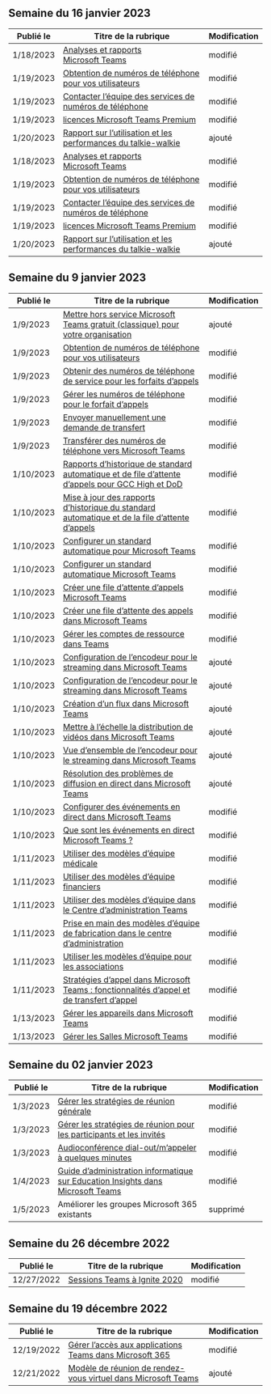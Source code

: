 <!-- This file is generated automatically each week. Changes made to this file will be overwritten.-->




## <a name="week-of-january-16-2023"></a>Semaine du 16 janvier 2023


| Publié le |Titre de la rubrique | Modification |
|------|------------|--------|
| 1/18/2023 | [Analyses et rapports Microsoft Teams](/MicrosoftTeams/teams-analytics-and-reports/teams-reporting-reference) | modifié |
| 1/19/2023 | [Obtention de numéros de téléphone pour vos utilisateurs](/MicrosoftTeams/getting-phone-numbers-for-your-users) | modifié |
| 1/19/2023 | [Contacter l’équipe des services de numéros de téléphone](/MicrosoftTeams/manage-phone-numbers-for-your-organization/contact-tns-service-desk) | modifié |
| 1/19/2023 | [licences Microsoft Teams Premium](/MicrosoftTeams/teams-add-on-licensing/licensing-enhance-teams) | modifié |
| 1/20/2023 | [Rapport sur l’utilisation et les performances du talkie-walkie](/MicrosoftTeams/teams-analytics-and-reports/walkie-talkie-usage-report) | ajouté |
| 1/18/2023 | [Analyses et rapports Microsoft Teams](/MicrosoftTeams/teams-analytics-and-reports/teams-reporting-reference) | modifié |
| 1/19/2023 | [Obtention de numéros de téléphone pour vos utilisateurs](/MicrosoftTeams/getting-phone-numbers-for-your-users) | modifié |
| 1/19/2023 | [Contacter l’équipe des services de numéros de téléphone](/MicrosoftTeams/manage-phone-numbers-for-your-organization/contact-tns-service-desk) | modifié |
| 1/19/2023 | [licences Microsoft Teams Premium](/MicrosoftTeams/teams-add-on-licensing/licensing-enhance-teams) | modifié |
| 1/20/2023 | [Rapport sur l’utilisation et les performances du talkie-walkie](/MicrosoftTeams/teams-analytics-and-reports/walkie-talkie-usage-report) | ajouté |


## <a name="week-of-january-09-2023"></a>Semaine du 9 janvier 2023


| Publié le |Titre de la rubrique | Modification |
|------|------------|--------|
| 1/9/2023 | [Mettre hors service Microsoft Teams gratuit (classique) pour votre organisation](/MicrosoftTeams/teams-add-on-licensing/remove-assign-free-licenses) | ajouté |
| 1/9/2023 | [Obtention de numéros de téléphone pour vos utilisateurs](/MicrosoftTeams/getting-phone-numbers-for-your-users) | modifié |
| 1/9/2023 | [Obtenir des numéros de téléphone de service pour les forfaits d’appels](/MicrosoftTeams/getting-service-phone-numbers) | modifié |
| 1/9/2023 | [Gérer les numéros de téléphone pour le forfait d’appels](/MicrosoftTeams/manage-phone-numbers-for-your-organization/manage-phone-numbers-for-your-organization) | modifié |
| 1/9/2023 | [Envoyer manuellement une demande de transfert](/MicrosoftTeams/phone-number-calling-plans/manually-submit-port-order) | modifié |
| 1/9/2023 | [Transférer des numéros de téléphone vers Microsoft Teams](/MicrosoftTeams/phone-number-calling-plans/transfer-phone-numbers-to-teams) | modifié |
| 1/10/2023 | [Rapports d’historique de standard automatique et de file d’attente d’appels pour GCC High et DoD](/MicrosoftTeams/aa-cq-cqd-historical-reports-v163) | modifié |
| 1/10/2023 | [Mise à jour des rapports d’historique du standard automatique et de la file d’attente d’appels](/MicrosoftTeams/aa-cq-cqd-historical-reports) | modifié |
| 1/10/2023 | [Configurer un standard automatique pour Microsoft Teams](/MicrosoftTeams/create-a-phone-system-auto-attendant-smb) | modifié |
| 1/10/2023 | [Configurer un standard automatique Microsoft Teams](/MicrosoftTeams/create-a-phone-system-auto-attendant) | modifié |
| 1/10/2023 | [Créer une file d’attente d’appels Microsoft Teams](/MicrosoftTeams/create-a-phone-system-call-queue-smb) | modifié |
| 1/10/2023 | [Créer une file d’attente des appels dans Microsoft Teams](/MicrosoftTeams/create-a-phone-system-call-queue) | modifié |
| 1/10/2023 | [Gérer les comptes de ressource dans Teams](/MicrosoftTeams/manage-resource-accounts) | modifié |
| 1/10/2023 | [Configuration de l’encodeur pour le streaming dans Microsoft Teams](/MicrosoftTeams/teams-encoder-configuration) | ajouté |
| 1/10/2023 | [Configuration de l’encodeur pour le streaming dans Microsoft Teams](/MicrosoftTeams/teams-encoder-setup) | ajouté |
| 1/10/2023 | [Création d’un flux dans Microsoft Teams](/MicrosoftTeams/teams-stream-create-event) | ajouté |
| 1/10/2023 | [Mettre à l’échelle la distribution de vidéos dans Microsoft Teams](/MicrosoftTeams/teams-stream-ecdn) | ajouté |
| 1/10/2023 | [Vue d’ensemble de l’encodeur pour le streaming dans Microsoft Teams](/MicrosoftTeams/teams-stream-overview) | ajouté |
| 1/10/2023 | [Résolution des problèmes de diffusion en direct dans Microsoft Teams](/MicrosoftTeams/teams-stream-troubleshooting) | ajouté |
| 1/10/2023 | [Configurer des événements en direct dans Microsoft Teams](/MicrosoftTeams/teams-live-events/set-up-for-teams-live-events) | modifié |
| 1/10/2023 | [Que sont les événements en direct Microsoft Teams ?](/MicrosoftTeams/teams-live-events/what-are-teams-live-events) | modifié |
| 1/11/2023 | [Utiliser des modèles d’équipe médicale](/MicrosoftTeams/expand-teams-across-your-org/healthcare/healthcare-templates-admin-console) | modifié |
| 1/11/2023 | [Utiliser des modèles d’équipe financiers](/MicrosoftTeams/financial-teams-templates-in-the-admin-console) | modifié |
| 1/11/2023 | [Utiliser des modèles d’équipe dans le Centre d’administration Teams](/MicrosoftTeams/get-started-with-teams-templates-in-the-admin-console) | modifié |
| 1/11/2023 | [Prise en main des modèles d’équipe de fabrication dans le centre d’administration](/MicrosoftTeams/manufacturing-teams-templates-in-the-admin-console) | modifié |
| 1/11/2023 | [Utiliser les modèles d’équipe pour les associations](/MicrosoftTeams/team-templates-nonprofit) | modifié |
| 1/11/2023 | [Stratégies d’appel dans Microsoft Teams : fonctionnalités d’appel et de transfert d’appel](/MicrosoftTeams/teams-calling-policy) | modifié |
| 1/13/2023 | [Gérer les appareils dans Microsoft Teams](/MicrosoftTeams/devices/device-management) | modifié |
| 1/13/2023 | [Gérer les Salles Microsoft Teams](/MicrosoftTeams/rooms/rooms-manage) | modifié |


## <a name="week-of-january-02-2023"></a>Semaine du 02 janvier 2023


| Publié le |Titre de la rubrique | Modification |
|------|------------|--------|
| 1/3/2023 | [Gérer les stratégies de réunion générale](/MicrosoftTeams/meeting-policies-in-teams-general) | modifié |
| 1/3/2023 | [Gérer les stratégies de réunion pour les participants et les invités](/MicrosoftTeams/meeting-policies-participants-and-guests) | modifié |
| 1/3/2023 | [Audioconférence dial-out/m’appeler à quelques minutes](/MicrosoftTeams/audio-conferencing-subscription-dial-out) | modifié |
| 1/4/2023 | [Guide d’administration informatique sur Education Insights dans Microsoft Teams](/MicrosoftTeams/class-insights) | modifié |
| 1/5/2023 | Améliorer les groupes Microsoft 365 existants | supprimé |


## <a name="week-of-december-26-2022"></a>Semaine du 26 décembre 2022


| Publié le |Titre de la rubrique | Modification |
|------|------------|--------|
| 12/27/2022 | [Sessions Teams à Ignite 2020](/MicrosoftTeams/ignite-2020-landing-page) | modifié |


## <a name="week-of-december-19-2022"></a>Semaine du 19 décembre 2022


| Publié le |Titre de la rubrique | Modification |
|------|------------|--------|
| 12/19/2022 | [Gérer l’accès aux applications Teams dans Microsoft 365](/MicrosoftTeams/manage-third-party-teams-apps) | modifié |
| 12/21/2022 | [Modèle de réunion de rendez-vous virtuel dans Microsoft Teams](/MicrosoftTeams/virtual-appointment-meeting-template) | ajouté |
